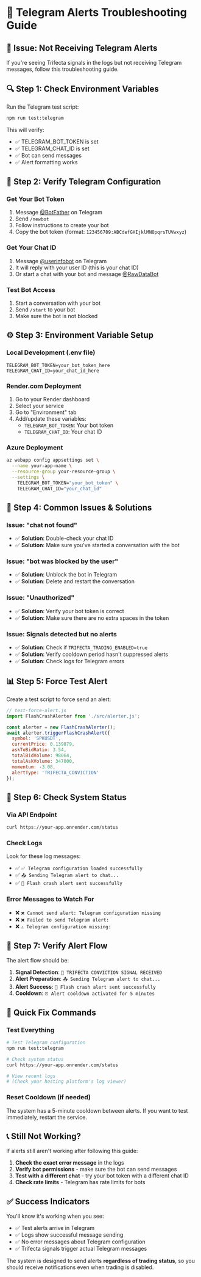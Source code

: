 # 📱 Telegram Alerts Troubleshooting Guide

## 🚨 **Issue: Not Receiving Telegram Alerts**

If you're seeing Trifecta signals in the logs but not receiving Telegram messages, follow this troubleshooting guide.

## 🔍 **Step 1: Check Environment Variables**

Run the Telegram test script:
```bash
npm run test:telegram
```

This will verify:
- ✅ TELEGRAM_BOT_TOKEN is set
- ✅ TELEGRAM_CHAT_ID is set  
- ✅ Bot can send messages
- ✅ Alert formatting works

## 🔧 **Step 2: Verify Telegram Configuration**

### **Get Your Bot Token**
1. Message [@BotFather](https://t.me/BotFather) on Telegram
2. Send `/newbot`
3. Follow instructions to create your bot
4. Copy the bot token (format: `123456789:ABCdefGHIjklMNOpqrsTUVwxyz`)

### **Get Your Chat ID**
1. Message [@userinfobot](https://t.me/userinfobot) on Telegram
2. It will reply with your user ID (this is your chat ID)
3. Or start a chat with your bot and message [@RawDataBot](https://t.me/RawDataBot)

### **Test Bot Access**
1. Start a conversation with your bot
2. Send `/start` to your bot
3. Make sure the bot is not blocked

## ⚙️ **Step 3: Environment Variable Setup**

### **Local Development (.env file)**
```env
TELEGRAM_BOT_TOKEN=your_bot_token_here
TELEGRAM_CHAT_ID=your_chat_id_here
```

### **Render.com Deployment**
1. Go to your Render dashboard
2. Select your service
3. Go to "Environment" tab
4. Add/update these variables:
   - `TELEGRAM_BOT_TOKEN`: Your bot token
   - `TELEGRAM_CHAT_ID`: Your chat ID

### **Azure Deployment**
```bash
az webapp config appsettings set \
  --name your-app-name \
  --resource-group your-resource-group \
  --settings \
    TELEGRAM_BOT_TOKEN="your_bot_token" \
    TELEGRAM_CHAT_ID="your_chat_id"
```

## 🐛 **Step 4: Common Issues & Solutions**

### **Issue: "chat not found"**
- ✅ **Solution**: Double-check your chat ID
- ✅ **Solution**: Make sure you've started a conversation with the bot

### **Issue: "bot was blocked by the user"**
- ✅ **Solution**: Unblock the bot in Telegram
- ✅ **Solution**: Delete and restart the conversation

### **Issue: "Unauthorized"**
- ✅ **Solution**: Verify your bot token is correct
- ✅ **Solution**: Make sure there are no extra spaces in the token

### **Issue: Signals detected but no alerts**
- ✅ **Solution**: Check if `TRIFECTA_TRADING_ENABLED=true`
- ✅ **Solution**: Verify cooldown period hasn't suppressed alerts
- ✅ **Solution**: Check logs for Telegram errors

## 📊 **Step 5: Force Test Alert**

Create a test script to force send an alert:

```javascript
// test-force-alert.js
import FlashCrashAlerter from './src/alerter.js';

const alerter = new FlashCrashAlerter();
await alerter.triggerFlashCrashAlert({
  symbol: 'SPKUSDT',
  currentPrice: 0.139879,
  askToBidRatio: 3.54,
  totalBidVolume: 98064,
  totalAskVolume: 347000,
  momentum: -3.08,
  alertType: 'TRIFECTA_CONVICTION'
});
```

## 🔄 **Step 6: Check System Status**

### **Via API Endpoint**
```bash
curl https://your-app.onrender.com/status
```

### **Check Logs**
Look for these log messages:
- ✅ `✅ Telegram configuration loaded successfully`
- ✅ `📤 Sending Telegram alert to chat...`
- ✅ `🚨 Flash crash alert sent successfully`

### **Error Messages to Watch For**
- ❌ `❌ Cannot send alert: Telegram configuration missing`
- ❌ `❌ Failed to send Telegram alert:`
- ❌ `⚠️ Telegram configuration missing:`

## 🎯 **Step 7: Verify Alert Flow**

The alert flow should be:
1. **Signal Detection**: `🚨 TRIFECTA CONVICTION SIGNAL RECEIVED`
2. **Alert Preparation**: `📤 Sending Telegram alert to chat...`
3. **Alert Success**: `🚨 Flash crash alert sent successfully`
4. **Cooldown**: `⏰ Alert cooldown activated for 5 minutes`

## 🚀 **Quick Fix Commands**

### **Test Everything**
```bash
# Test Telegram configuration
npm run test:telegram

# Check system status
curl https://your-app.onrender.com/status

# View recent logs
# (Check your hosting platform's log viewer)
```

### **Reset Cooldown** (if needed)
The system has a 5-minute cooldown between alerts. If you want to test immediately, restart the service.

## 📞 **Still Not Working?**

If alerts still aren't working after following this guide:

1. **Check the exact error message** in the logs
2. **Verify bot permissions** - make sure the bot can send messages
3. **Test with a different chat** - try your bot token with a different chat ID
4. **Check rate limits** - Telegram has rate limits for bots

## ✅ **Success Indicators**

You'll know it's working when you see:
- ✅ Test alerts arrive in Telegram
- ✅ Logs show successful message sending
- ✅ No error messages about Telegram configuration
- ✅ Trifecta signals trigger actual Telegram messages

The system is designed to send alerts **regardless of trading status**, so you should receive notifications even when trading is disabled.
